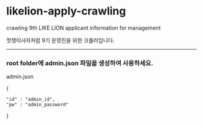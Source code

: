 # likelion-apply-crawling
crawling 9th LIKE LION applicant information for management

멋쟁이사자처럼 9기 운영진을 위한 크롤러입니다.

---

### root folder에 admin.json 파일을 생성하여 사용하세요.

admin.json

{

    "id" : "admin_id",
    "pw" : "admin_password"
    
}
